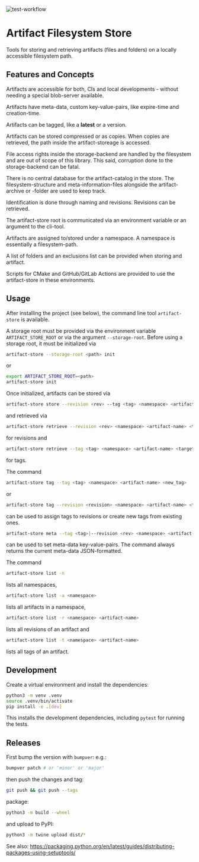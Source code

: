 ![test-workflow](https://github.com/pboettch/artifact-store/actions/workflows/python-package.yml/badge.svg)

# Artifact Filesystem Store

Tools for storing and retrieving artifacts (files and folders) on a locally accessible filesystem path.

## Features and Concepts

Artifacts are accessible for both, CIs and local developments - without needing a special blob-server available.

Artifacts have meta-data, custom key-value-pairs, like expire-time and creation-time.

Artifacts can be tagged, like a **latest** or a version.

Artifacts can be stored compressed or as copies. When copies are retrieved, the path inside the artifact-storeage
is accessed.

File access rights inside the storage-backend are handled by the filesystem and are out of scope of this library. 
This said, corruption done to the storage-backend can be fatal.

There is no central database for the artifact-catalog in the store. The filesystem-structure and 
meta-information-files alongside the artifact-archive or -folder are used to keep track.

Identification is done through naming and revisions. Revisions can be retrieved.

The artifact-store root is communicated via an environment variable or an argument to the cli-tool.

Artifacts are assigned to/stored under a namespace. A namespace is essentially a filesystem-path.

A list of folders and an exclusions list can be provided when storing and artifact.

Scripts for CMake and GitHub/GitLab Actions are provided to use the artifact-store in these environments.

## Usage

After installing the project (see below), the command line tool `artifact-store` is available.

A storage root must be provided via the environment variable `ARTIFACT_STORE_ROOT` or
via the argument `--storage-root`. Before using a storage root, it must be initialized
via 

```bash
artifact-store --storage-root <path> init
```

or 

```bash
export ARTIFACT_STORE_ROOT=<path>
artifact-store init
```

Once initialized, artifacts can be stored via

```bash
artifact-store store --revision <rev> --tag <tag> <namespace> <artifact-name> <paths/glob...>
```

and retrieved via

```bash
artifact-store retrieve --revision <rev> <namespace> <artifact-name> <target-path>
```

for revisions and 

```bash
artifact-store retrieve --tag <tag> <namespace> <artifact-name> <target-path>
```

for tags.


The command

```bash
artifact-store tag --tag <tag> <namespace> <artifact-name> <new_tag>
```

or

```bash
artifact-store tag --revision <revision> <namespace> <artifact-name> <tag>
```

can be used to assign tags to revisions or create new tags from existing ones.

```bash
artifact-store meta --tag <tag>|--revision <rev> <namespace> <artifact-name> ["<key>=<value>" ...]
```
can be used to set meta-data key-value-pairs. The command always returns the current
meta-data JSON-formatted.

The command

```bash
artifact-store list -n
```

lists all namespaces,

```bash
artifact-store list -a <namespace>
```
lists all artifacts in a namespace,

```bash
artifact-store list -r <namespace> <artifact-name>
```
lists all revisions of an artifact and

```bash
artifact-store list -t <namespace> <artifact-name>
```
lists all tags of an artifact.


## Development

Create a virtual environment and install the dependencies:

```bash
python3 -m venv .venv
source .venv/bin/activate
pip install -e .[dev]
```

This installs the development dependencies, including `pytest` for running the tests.

## Releases

First bump the version with `bumpver`: e.g.:

```bash
bumpver patch # or 'minor' or 'major'
```

then push the changes and tag:

```bash
git push && git push --tags
``` 

package:

```bash
python3 -m build --wheel
```

and upload to PyPI:

```bash
python3 -m twine upload dist/*
```

See also: https://packaging.python.org/en/latest/guides/distributing-packages-using-setuptools/